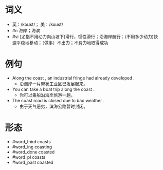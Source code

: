 # 词义
- 英：/kəʊst/； 美：/koʊst/
- #n 海岸；海滨
- #vi (尤指不用动力向山坡下)滑行，惯性滑行；沿海岸航行；(不用多少动力)快速平稳地移动；（做事）不出力；不费力地取得成功
# 例句
- Along the coast , an industrial fringe had already developed .
	- 沿海岸一片带状工业区已发展起来。
- You can take a boat trip along the coast .
	- 你可以乘船沿海岸旅游一趟。
- The coast road is closed due to bad weather .
	- 由于天气恶劣，滨海公路暂时封闭。
# 形态
- #word_third coasts
- #word_ing coasting
- #word_done coasted
- #word_pl coasts
- #word_past coasted
